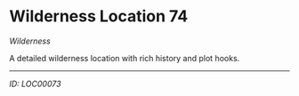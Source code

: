 # Wilderness Location 74

*Wilderness*

A detailed wilderness location with rich history and plot hooks.

---
*ID: LOC00073*